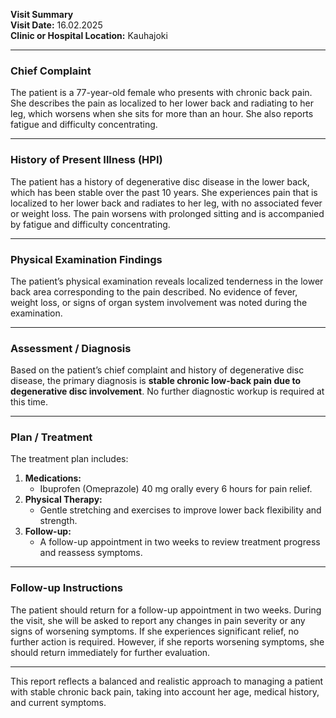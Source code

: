 

**Visit Summary**  
**Visit Date:** 16.02.2025  
**Clinic or Hospital Location:** Kauhajoki  

---

### **Chief Complaint**  
The patient is a 77-year-old female who presents with chronic back pain. She describes the pain as localized to her lower back and radiating to her leg, which worsens when she sits for more than an hour. She also reports fatigue and difficulty concentrating.

---

### **History of Present Illness (HPI)**  
The patient has a history of degenerative disc disease in the lower back, which has been stable over the past 10 years. She experiences pain that is localized to her lower back and radiates to her leg, with no associated fever or weight loss. The pain worsens with prolonged sitting and is accompanied by fatigue and difficulty concentrating.

---

### **Physical Examination Findings**  
The patient’s physical examination reveals localized tenderness in the lower back area corresponding to the pain described. No evidence of fever, weight loss, or signs of organ system involvement was noted during the examination.

---

### **Assessment / Diagnosis**  
Based on the patient’s chief complaint and history of degenerative disc disease, the primary diagnosis is **stable chronic low-back pain due to degenerative disc involvement**. No further diagnostic workup is required at this time.

---

### **Plan / Treatment**  
The treatment plan includes:  
1. **Medications:**  
   - Ibuprofen (Omeprazole) 40 mg orally every 6 hours for pain relief.  
2. **Physical Therapy:**  
   - Gentle stretching and exercises to improve lower back flexibility and strength.  
3. **Follow-up:**  
   - A follow-up appointment in two weeks to review treatment progress and reassess symptoms.

---

### **Follow-up Instructions**  
The patient should return for a follow-up appointment in two weeks. During the visit, she will be asked to report any changes in pain severity or any signs of worsening symptoms. If she experiences significant relief, no further action is required. However, if she reports worsening symptoms, she should return immediately for further evaluation.

---

This report reflects a balanced and realistic approach to managing a patient with stable chronic back pain, taking into account her age, medical history, and current symptoms.